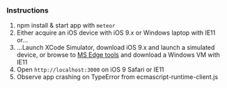 ### Instructions

1. npm install & start app with `meteor`
2. Either acquire an iOS device with iOS 9.x or Windows laptop with IE11 or...
3. ...Launch XCode Simulator, download iOS 9.x and launch a simulated device, or browse to <a href="https://developer.microsoft.com/en-us/microsoft-edge/tools/vms/">MS Edge tools</a> and download a Windows VM with IE11
4. Open `http://localhost:3000` on iOS 9 Safari or IE11
5. Observe app crashing on TypeError from ecmascript-runtime-client.js

